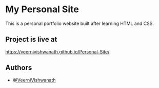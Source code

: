 
# My Personal Site

This is a personal portfolio website built after learning HTML and CSS.
 


## Project is live at

https://veernivishwanath.github.io/Personal-Site/


## Authors

- [@VeerniVishwanath](https://github.com/VeerniVishwanath)

